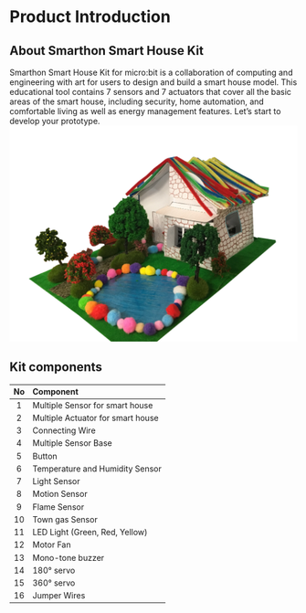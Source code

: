 # Product Introduction

## About Smarthon Smart House Kit
Smarthon Smart House Kit for micro:bit is a collaboration of computing and engineering with art for users to design and build a smart house model. This educational tool contains 7 sensors and 7 actuators that cover all the basic areas of the smart house, including security, home automation, and comfortable living as well as energy management features. Let’s start to develop your prototype. 
![auto_fit](images/01Smarthouse.png)

## Kit components

No | Component
:-: | :--
1|Multiple Sensor for smart house
2|Multiple Actuator for smart house
3|Connecting Wire
4|Multiple Sensor Base
5|Button
6|Temperature and Humidity Sensor
7|Light Sensor
8|Motion Sensor
9|Flame Sensor
10|Town gas Sensor
11|LED Light (Green, Red, Yellow)
12|Motor Fan
13|Mono-tone buzzer
14|180&deg; servo
15|360&deg; servo
16|Jumper Wires
